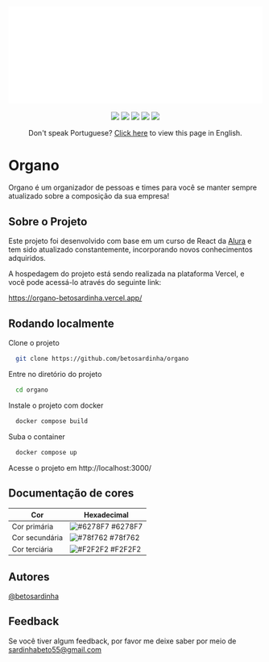 <p align="center">
  <img src="src/images/logo-type.svg" />
</p>

<p align="center">
  <img src="https://img.shields.io/github/package-json/dependency-version/betosardinha/organo/react" />
  <img src="https://img.shields.io/github/license/betosardinha/organo?label=license" />
  <img src="https://img.shields.io/github/actions/workflow/status/betosardinha/organo/ci.yml" />
  <img src="https://img.shields.io/github/issues/betosardinha/organo" />
  <img src="https://img.shields.io/github/last-commit/betosardinha/organo" />
</p>

<p align="center">
  Don't speak Portuguese? <a href="https://github.com/betosardinha/organo/blob/main/README-en.md">Click here</a> to view this page in English.
</p>



# Organo

Organo é um organizador de pessoas e times para você se manter sempre atualizado sobre a composição da sua empresa!

## Sobre o Projeto

Este projeto foi desenvolvido com base em um curso de React da [Alura](https://www.alura.com.br/) e tem sido atualizado constantemente, incorporando novos conhecimentos adquiridos.

A hospedagem do projeto está sendo realizada na plataforma Vercel, e você pode acessá-lo através do seguinte link:

https://organo-betosardinha.vercel.app/

## Rodando localmente

Clone o projeto

```bash
  git clone https://github.com/betosardinha/organo
```

Entre no diretório do projeto

```bash
  cd organo
```

Instale o projeto com docker

```bash
  docker compose build
```

Suba o container

```bash
  docker compose up
```

Acesse o projeto em http://localhost:3000/

## Documentação de cores

| Cor                  | Hexadecimal                                                      |
| -------------------- | ---------------------------------------------------------------- |
| Cor primária         | ![#6278F7](https://via.placeholder.com/10/6278F7?text=+) #6278F7 |
| Cor secundária       | ![#78f762](https://via.placeholder.com/10/78f762?text=+) #78f762 |
| Cor terciária        | ![#F2F2F2](https://via.placeholder.com/10/F2F2F2?text=+) #F2F2F2 |

## Autores

[@betosardinha](https://www.github.com/betosardinha)

## Feedback

Se você tiver algum feedback, por favor me deixe saber por meio de sardinhabeto55@gmail.com